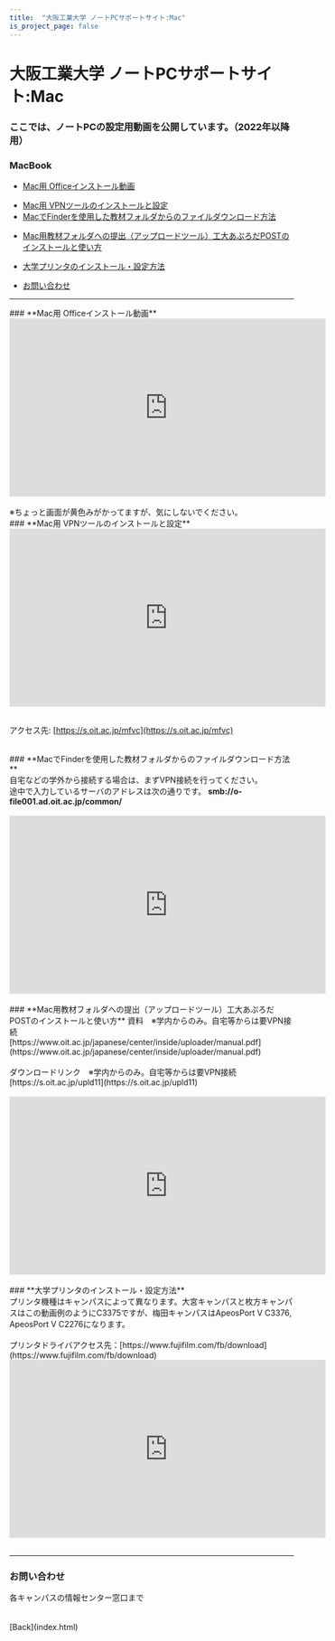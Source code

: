 ```yaml
---
title:  "大阪工業大学 ノートPCサポートサイト:Mac"
is_project_page: false
---
```

<style>
        img, iframe {
            display: block;
            margin: 0 auto;
        }
</style>

# 大阪工業大学 ノートPCサポートサイト:Mac

### ここでは、ノートPCの設定用動画を公開しています。（2022年以降用）

### MacBook
- [Mac用 Officeインストール動画](#macoffice)
<!-- - [Adobe Readerのインストール(Mac)](#macadobe) -->
- [Mac用 VPNツールのインストールと設定](#macvpn)
- [MacでFinderを使用した教材フォルダからのファイルダウンロード方法](#macdrive)
<!-- - [MacでVDIを利用した教材フォルダからのファイルダウンロード方法](#macvdi) -->
- [Mac用教材フォルダへの提出（アップロードツール）工大あぷろだPOSTのインストールと使い方](#macupload)
- [大学プリンタのインストール・設定方法](#macprinter)

- [お問い合わせ](#contact)

---

<div id="macoffice"></div>
### **Mac用 Officeインストール動画**
<!--
<iframe width="560" height="315" src="https://www.youtube.com/embed/ixY0N-cW2NI" title="YouTube video player" frameborder="0" allow="accelerometer; autoplay; clipboard-write; encrypted-media; gyroscope; picture-in-picture" allowfullscreen></iframe>
-->
<iframe width="560" height="315" src="https://www.youtube.com/embed/ghCGU231poY" title="YouTube video player" frameborder="0" allow="accelerometer; autoplay; clipboard-write; encrypted-media; gyroscope; picture-in-picture" allowfullscreen></iframe>
<br />
※ちょっと画面が黄色みがかってますが、気にしないでください。

<!--
<div id="macadobe"></div>
### **Adobe Readerのインストール(Mac)**
<iframe width="560" height="315" src="https://www.youtube.com/embed/XID7LifcELo" title="YouTube video player" frameborder="0" allow="accelerometer; autoplay; clipboard-write; encrypted-media; gyroscope; picture-in-picture" allowfullscreen></iframe>
<br />
-->

<div id="macvpn"></div>
### **Mac用 VPNツールのインストールと設定**
<!--
<iframe width="560" height="315" src="https://www.youtube.com/embed/-gDqde0WH7c" title="YouTube video player" frameborder="0" allow="accelerometer; autoplay; clipboard-write; encrypted-media; gyroscope; picture-in-picture" allowfullscreen></iframe>
-->
<iframe width="560" height="315" src="https://www.youtube.com/embed/_5McwmLbUl4" title="YouTube video player" frameborder="0" allow="accelerometer; autoplay; clipboard-write; encrypted-media; gyroscope; picture-in-picture" allowfullscreen></iframe>
<br />

アクセス先: [https://s.oit.ac.jp/mfvc](https://s.oit.ac.jp/mfvc)<br>
<br>

<div id="macdrive"></div>
### **MacでFinderを使用した教材フォルダからのファイルダウンロード方法**
<br>
<!-- VDIは学外からVPN不要で接続できるのですが、時間がかかります。そのため、標準のFinderを使用した方法を紹介します。<br>
ただし、もし -->
自宅などの学外から接続する場合は、まずVPN接続を行ってください。<br />
途中で入力しているサーバのアドレスは次の通りです。 <strong>smb://o-file001.ad.oit.ac.jp/common/</strong><br>
<br>
<iframe width="560" height="315" src="https://www.youtube.com/embed/qf9WoCJglUM" title="YouTube video player" frameborder="0" allow="accelerometer; autoplay; clipboard-write; encrypted-media; gyroscope; picture-in-picture" allowfullscreen></iframe>
<br />

<div id="macupload"></div>
### **Mac用教材フォルダへの提出（アップロードツール）工大あぷろだPOSTのインストールと使い方**
資料　※学内からのみ。自宅等からは要VPN接続<br />
[https://www.oit.ac.jp/japanese/center/inside/uploader/manual.pdf](https://www.oit.ac.jp/japanese/center/inside/uploader/manual.pdf)<br />
<br />
ダウンロードリンク　※学内からのみ。自宅等からは要VPN接続<br />
[https://s.oit.ac.jp/upld11](https://s.oit.ac.jp/upld11)<br />
<br />

<iframe width="560" height="315" src="https://www.youtube.com/embed/YUk5bk-eurE" title="YouTube video player" frameborder="0" allow="accelerometer; autoplay; clipboard-write; encrypted-media; gyroscope; picture-in-picture" allowfullscreen></iframe>

<br />

<div id="macprinter"></div>
### **大学プリンタのインストール・設定方法**
<br>
プリンタ機種はキャンパスによって異なります。大宮キャンパスと枚方キャンパスはこの動画例のようにC3375ですが、梅田キャンパスはApeosPort V C3376, ApeosPort V C2276になります。<br>
<br>
プリンタドライバアクセス先：[https://www.fujifilm.com/fb/download](https://www.fujifilm.com/fb/download)<br />
<iframe width="560" height="315" src="https://www.youtube.com/embed/Oqy6qVsxcFc" title="YouTube video player" frameborder="0" allow="accelerometer; autoplay; clipboard-write; encrypted-media; gyroscope; picture-in-picture" allowfullscreen></iframe>
<br />

---
### お問い合わせ
<div id="contact">各キャンパスの情報センター窓口まで</div><br>
<br>
[Back](index.html)
